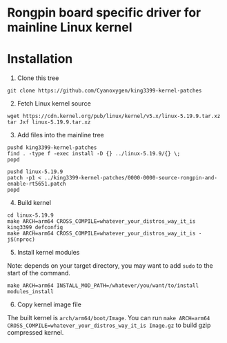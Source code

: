 # Rongpin board specific driver for mainline Linux kernel

Installation
======

1. Clone this tree

```
git clone https://github.com/Cyanoxygen/king3399-kernel-patches
```

2. Fetch Linux kernel source

```
wget https://cdn.kernel.org/pub/linux/kernel/v5.x/linux-5.19.9.tar.xz
tar Jxf linux-5.19.9.tar.xz
```

3. Add files into the mainline tree

```
pushd king3399-kernel-patches
find . -type f -exec install -D {} ../linux-5.19.9/{} \;
popd

pushd linux-5.19.9
patch -p1 < ../king3399-kernel-patches/0000-0000-source-rongpin-and-enable-rt5651.patch
popd
```

4. Build kernel

```
cd linux-5.19.9
make ARCH=arm64 CROSS_COMPILE=whatever_your_distros_way_it_is king3399_defconfig
make ARCH=arm64 CROSS_COMPILE=whatever_your_distros_way_it_is -j$(nproc)
```

5. Install kernel modules

Note: depends on your target directory, you may want to add `sudo` to the start of the command.

```
make ARCH=arm64 INSTALL_MOD_PATH=/whatever/you/want/to/install modules_install
```

6. Copy kernel image file

The built kernel is `arch/arm64/boot/Image`.
You can run `make ARCH=arm64 CROSS_COMPILE=whatever_your_distros_way_it_is Image.gz` to build gzip compressed kernel.

